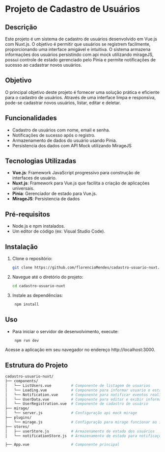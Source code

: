 # Projeto de Cadastro de Usuários

## Descrição

Este projeto é um sistema de cadastro de usuários desenvolvido em Vue.js com Nuxt.js. O objetivo é permitir que usuários se registrem facilmente, proporcionando uma interface amigável e intuitiva. O sistema armazena informações dos usuários persistindo com api mock utilizando mirageJS, possui controle de estado gerenciado pelo Pinia e permite notificações de sucesso ao cadastrar novos usuários.

## Objetivo

O principal objetivo deste projeto é fornecer uma solução prática e eficiente para o cadastro de usuários. Através de uma interface limpa e responsiva, pode-se cadastrar novos usuários, listar, editar e deletar.

## Funcionalidades

- Cadastro de usuários com nome, email e senha.
- Notificações de sucesso após o registro.
- Armazenamento de dados do usuário usando Pinia.
- Persistencia dos dados com API Mock utilizando MirageJS

## Tecnologias Utilizadas

- **Vue.js**: Framework JavaScript progressivo para construção de interfaces de usuário.
- **Nuxt.js**: Framework para Vue.js que facilita a criação de aplicações universais.
- **Pinia**: Gerenciador de estado para Vue.js.
- **MirageJS**: Persistencia de dados

## Pré-requisitos

- Node.js e npm instalados.
- Um editor de código (ex: Visual Studio Code).

## Instalação

1. Clone o repositório:
   ```bash
   git clone https://github.com/florencioMendes/cadastro-usuario-nuxt.git

2. Navegue até o diretório do projeto:
   ```bash
   cd cadastro-usuario-nuxt

3. Instale as dependências:
   ```bash
    npm install

## Uso
- Para iniciar o servidor de desenvolvimento, execute:
   ```bash
    npm run dev

Acesse a aplicação em seu navegador no endereço http://localhost:3000.

## Estrutura do Projeto
   ```bash
cadastro-usuario-nuxt/
├── components/
│   └── ListUsers.vue         # Componente de listagem de usuarios
│   └── Loading.vue           # Componente para informar usuario o estado de loading
│   └── Notification.vue      # Componente para notificar eventos realizados pelo usuario
│   └── UserData.vue          # Componente para editar e exibir informações de um usuário
│   └── UserRegistration.vue  # Componente de cadastro de usuário
├── mirage/
│   └── server.js             # Configuração api mock mirage
├── plugins/
│   └── mirage.js             # Configuração para mirage funcionar ao iniciar a aplicação
├── stores/
│   ├── userStore.js          # Armazenamento de estado dos usuários
│   └── notificationStore.js  # Armazenamento de estado para notificações
 
├── App.vue                   # Componente principal
